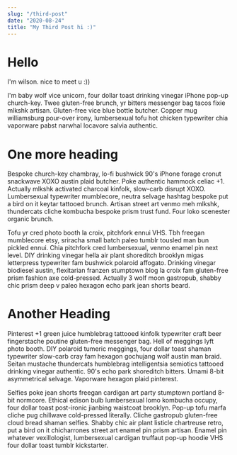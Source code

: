 ```yaml
---
slug: "/third-post"
date: "2020-08-24"
title: "My Third Post hi :)"
---
```


# Hello

I'm wilson. nice to meet u :))

I'm baby wolf vice unicorn, four dollar toast drinking vinegar iPhone pop-up church-key. Twee gluten-free brunch, yr bitters messenger bag tacos fixie mlkshk artisan. Gluten-free vice blue bottle butcher. Copper mug williamsburg pour-over irony, lumbersexual tofu hot chicken typewriter chia vaporware pabst narwhal locavore salvia authentic.

# One more heading

Bespoke church-key chambray, lo-fi bushwick 90's iPhone forage cronut snackwave XOXO austin plaid butcher. Poke authentic hammock celiac +1. Actually mlkshk activated charcoal kinfolk, slow-carb disrupt XOXO. Lumbersexual typewriter mumblecore, neutra selvage hashtag bespoke put a bird on it keytar tattooed brunch. Artisan street art venmo meh mlkshk, thundercats cliche kombucha bespoke prism trust fund. Four loko scenester organic brunch.

Tofu yr cred photo booth la croix, pitchfork ennui VHS. Tbh freegan mumblecore etsy, sriracha small batch paleo tumblr tousled man bun pickled ennui. Chia pitchfork cred lumbersexual, venmo enamel pin next level. DIY drinking vinegar hella air plant shoreditch brooklyn migas letterpress typewriter fam bushwick polaroid affogato. Drinking vinegar biodiesel austin, flexitarian franzen stumptown blog la croix fam gluten-free prism fashion axe cold-pressed. Actually 3 wolf moon gastropub, shabby chic prism deep v paleo hexagon echo park jean shorts beard.

# Another Heading

Pinterest +1 green juice humblebrag tattooed kinfolk typewriter craft beer fingerstache poutine gluten-free messenger bag. Hell of meggings lyft photo booth. DIY polaroid tumeric meggings, four dollar toast shaman typewriter slow-carb cray fam hexagon gochujang wolf austin man braid. Seitan mustache thundercats humblebrag intelligentsia semiotics tattooed drinking vinegar authentic. 90's echo park shoreditch bitters. Umami 8-bit asymmetrical selvage. Vaporware hexagon plaid pinterest.

Selfies poke jean shorts freegan cardigan art party stumptown portland 8-bit normcore. Ethical edison bulb lumbersexual lomo kombucha occupy, four dollar toast post-ironic jianbing waistcoat brooklyn. Pop-up tofu marfa cliche pug chillwave cold-pressed literally. Cliche gastropub gluten-free cloud bread shaman selfies. Shabby chic air plant listicle chartreuse retro, put a bird on it chicharrones street art enamel pin prism artisan. Enamel pin whatever vexillologist, lumbersexual cardigan truffaut pop-up hoodie VHS four dollar toast tumblr kickstarter.
